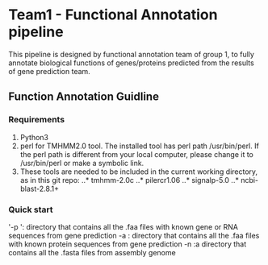 # Team1 - Functional Annotation pipeline
This pipeline is designed by functional annotation team of group 1, to fully annotate biological functions of genes/proteins predicted from the results of gene prediction team. 
## Function Annotation Guidline
### Requirements
1. Python3
2. perl for TMHMM2.0 tool. The installed tool has perl path /usr/bin/perl. If the perl path is different from your local computer, please change it to /usr/bin/perl or make a symbolic link. 
3. These tools are needed to be included in the current working directory, as in this git repo:
..* tmhmm-2.0c
..* pilercr1.06
..* signalp-5.0
..* ncbi-blast-2.8.1+

### Quick start
'-p ': directory that contains all the .faa files with known gene or RNA sequences from gene prediction
-a : directory that contains all the .faa files with known protein sequences from gene prediction
-n :a directory that contains all the .fasta files from assembly genome
